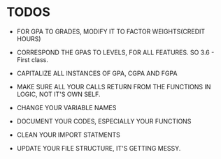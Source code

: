 # TODOS 
* FOR GPA TO GRADES, MODIFY IT TO FACTOR WEIGHTS(CREDIT HOURS)

* CORRESPOND THE GPAS TO LEVELS, FOR ALL FEATURES. SO 3.6 - First class.
* CAPITALIZE ALL INSTANCES OF GPA, CGPA AND FGPA
* MAKE SURE ALL YOUR CALLS RETURN FROM THE FUNCTIONS IN LOGIC, NOT IT'S OWN SELF.
* CHANGE YOUR VARIABLE NAMES
* DOCUMENT YOUR CODES, ESPECIALLY YOUR FUNCTIONS
* CLEAN YOUR IMPORT STATMENTS
* UPDATE YOUR FILE STRUCTURE, IT'S GETTING MESSY.